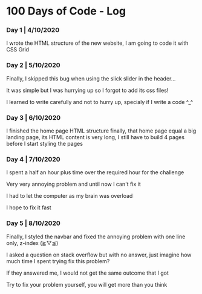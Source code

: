 # 100 Days of Code - Log

### Day 1 | 4/10/2020

I wrote the HTML structure of the new website, I am going to code it with CSS Grid


### Day 2 | 5/10/2020

Finally, I skipped this bug when using the slick slider in the header...

It was simple but I was hurrying up so I forgot to add its css files!

I learned to write carefully and not to hurry up, specialy if I write a code ^_^

### Day 3 | 6/10/2020

I finished the home page HTML structure finally, that home page equal a big landing page, its HTML content is very long, I still have to build 4 pages before I start styling the pages

### Day 4 | 7/10/2020

I spent a half an hour plus time over the required hour for the challenge

Very very annoying problem and until now I can't fix it

I had to let the computer as my brain was overload

I hope to fix it fast

### Day 5 | 8/10/2020

Finally, I styled the navbar and fixed the annoying problem with one line only, z-index (≧▽≦)

I asked a question on stack overflow but with no answer, just imagine how much time I spent trying fix this problem?

If they answered me, I would not get the same outcome that I got

Try to fix your problem yourself, you will get more than you think
